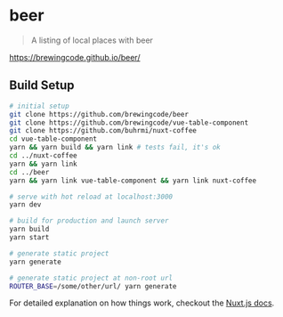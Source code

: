 # beer

> A listing of local places with beer

https://brewingcode.github.io/beer/

## Build Setup

``` bash
# initial setup
git clone https://github.com/brewingcode/beer
git clone https://github.com/brewingcode/vue-table-component
git clone https://github.com/buhrmi/nuxt-coffee
cd vue-table-component
yarn && yarn build && yarn link # tests fail, it's ok
cd ../nuxt-coffee
yarn && yarn link
cd ../beer
yarn && yarn link vue-table-component && yarn link nuxt-coffee

# serve with hot reload at localhost:3000
yarn dev

# build for production and launch server
yarn build
yarn start

# generate static project
yarn generate

# generate static project at non-root url
ROUTER_BASE=/some/other/url/ yarn generate
```

For detailed explanation on how things work, checkout the [Nuxt.js docs](https://github.com/nuxt/nuxt.js).
